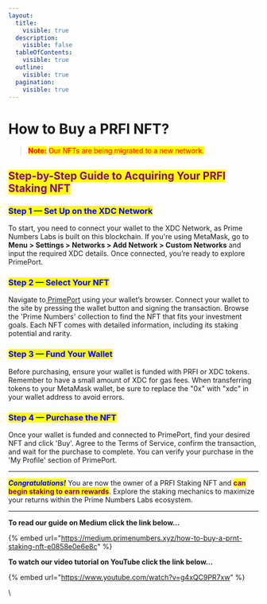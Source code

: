 ```yaml
---
layout:
  title:
    visible: true
  description:
    visible: false
  tableOfContents:
    visible: true
  outline:
    visible: true
  pagination:
    visible: true
---
```


# How to Buy a PRFI NFT?



> <mark style="color:red;">**Note:**</mark> <mark style="color:red;"></mark><mark style="color:red;">Our NFTs are being migrated to a new network.</mark>&#x20;

## <mark style="color:purple;">Step-by-Step Guide to Acquiring Your PRFI Staking NFT</mark>

### <mark style="color:blue;">Step 1 — Set Up on the XDC Network</mark>&#x20;

To start, you need to connect your wallet to the XDC Network, as Prime Numbers Labs is built on this blockchain. If you're using MetaMask, go to **Menu > Settings > Networks > Add Network > Custom Networks** and input the required XDC details. Once connected, you’re ready to explore PrimePort.

### <mark style="color:blue;">Step 2 — Select Your NFT</mark>&#x20;

Navigate to[ PrimePort](https://primeport.xyz) using your wallet’s browser. Connect your wallet to the site by pressing the wallet button and signing the transaction. Browse the 'Prime Numbers' collection to find the NFT that fits your investment goals. Each NFT comes with detailed information, including its staking potential and rarity.

### <mark style="color:blue;">Step 3 — Fund Your Wallet</mark>&#x20;

Before purchasing, ensure your wallet is funded with PRFI or XDC tokens. Remember to have a small amount of XDC for gas fees. When transferring tokens to your MetaMask wallet, be sure to replace the "0x" with "xdc" in your wallet address to avoid errors.

### <mark style="color:blue;">Step 4 — Purchase the NFT</mark>&#x20;

Once your wallet is funded and connected to PrimePort, find your desired NFT and click 'Buy'. Agree to the Terms of Service, confirm the transaction, and wait for the purchase to complete. You can verify your purchase in the 'My Profile' section of PrimePort.

***

_<mark style="color:blue;">**Congratulations!**</mark>_ You are now the owner of a PRFI Staking NFT and <mark style="color:purple;">**can begin staking to earn rewards**</mark>. Explore the staking mechanics to maximize your returns within the Prime Numbers Labs ecosystem.

***

**To read our guide on Medium click the link below...**

{% embed url="https://medium.primenumbers.xyz/how-to-buy-a-prnt-staking-nft-e0858e0e6e8c" %}

**To watch our video tutorial on YouTube click the link below...**

{% embed url="https://www.youtube.com/watch?v=g4xQC9PR7xw" %}

\
